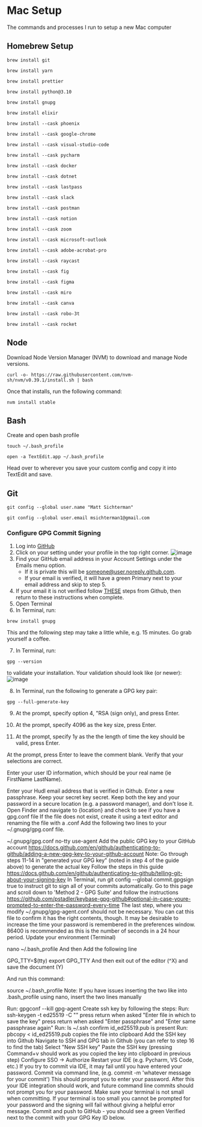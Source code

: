 # Mac Setup
The commands and processes I run to setup a new Mac computer

## Homebrew Setup
```
brew install git
```
```
brew install yarn
```
```
brew install prettier
```
```
brew install python@3.10
```
```
brew install gnupg
```
```
brew install elixir
```
```
brew install --cask phoenix
```
```
brew install --cask google-chrome
```
```
brew install --cask visual-studio-code
```
```
brew install --cask pycharm
```
```
brew install --cask docker
```
```
brew install --cask dotnet
```
```
brew install --cask lastpass
```
```
brew install --cask slack
```
```
brew install --cask postman
```
```
brew install --cask notion
```
```
brew install --cask zoom
```
```
brew install --cask microsoft-outlook
```
```
brew install --cask adobe-acrobat-pro
```
```
brew install --cask raycast
```
```
brew install --cask fig
```
```
brew install --cask figma
```
```
brew install --cask miro
```
```
brew install --cask canva
```
```
brew install --cask robo-3t
```
```
brew install --cask rocket
```

## Node
Download Node Version Manager (NVM) to download and manage Node versions.
```
curl -o- https://raw.githubusercontent.com/nvm-sh/nvm/v0.39.1/install.sh | bash
```

Once that installs, run the following command:
```
nvm install stable
```

## Bash
Create and open bash profile
```
touch ~/.bash_profile
```
```
open -a TextEdit.app ~/.bash_profile
```

Head over to wherever you save your custom config and copy it into TextEdit and save.

## Git
```
git config --global user.name "Matt Sichterman"
```
```
git config --global user.email msichterman1@gmail.com
```

### Configure GPG Commit Signing
1. Log into [GitHub](github.com)
2. Click on your setting under your profile in the top right corner.
![image](https://user-images.githubusercontent.com/38794918/154547859-493d19fc-4aa3-430b-91d3-37fa15de4b74.png)
4. Find your GitHub email address in your Account Settings under the Emails menu option.
    * If it is private this will be someone@user.noreply.github.com.
    * If your email is verified, it will have a green Primary next to your email address and skip to step 5.
5. If your email it is not verified follow [THESE](https://docs.github.com/en/get-started/signing-up-for-github/verifying-your-email-address) steps from Github, then return to these instructions when complete.
6. Open Terminal
7. In Terminal, run:
```
brew install gnupg
```
This and the following step may take a little while, e.g. 15 minutes. Go grab yourself a coffee.

7. In Terminal, run:
```
gpg --version
```
to validate your installation. Your validation should look like (or newer):
![image](https://user-images.githubusercontent.com/38794918/154548080-c3f89fb2-8bdf-4ead-9cfd-1c38ea448903.png)

8. In Terminal, run the following to generate a GPG key pair:
```
gpg --full-generate-key
```

9. At the prompt, specify option 4, "RSA (sign only), and press Enter.

10. At the prompt, specify 4096 as the key size, press Enter.

11. At the prompt, specify 1y as the the length of time the key should be valid, press Enter.


At the prompt, press Enter to leave the comment blank.
Verify that your selections are correct.

Enter your user ID information, which should be your real name (ie FirstName LastName).

Enter your Hudl email address that is verified in Github.
Enter a new passphrase. Keep your secret key secret.
Keep both the key and your password in a secure location (e.g. a password manager), and don't lose it.
Open Finder and navigate to {location} and check to see if you have a gpg.conf file
If the file does not exist, create it using a text editor and renaming the file with a .conf
Add the following two lines to your ~/.gnupg/gpg.conf file.

~/.gnupg/gpg.conf
no-tty
use-agent
Add the public GPG key to your GitHub account https://docs.github.com/en/github/authenticating-to-github/adding-a-new-gpg-key-to-your-github-account
Note: Go through steps 11-14 in "generated your GPG key" (noted in step 4 of the guide above) to generate the actual key
Follow the steps in this guide https://docs.github.com/en/github/authenticating-to-github/telling-git-about-your-signing-key
In Terminal, run git config --global commit.gpgsign true to instruct git to sign all of your commits automatically.
Go to this page and scroll down to 'Method 2 - GPG Suite' and follow the instructions https://github.com/pstadler/keybase-gpg-github#optional-in-case-youre-prompted-to-enter-the-password-every-time
The last step, where you modify ~/.gnupg/gpg-agent.conf should not be necessary. You can cat this file to confirm it has the right contents, though.
It may be desirable to increase the time your password is remembered in the preferences window. 86400 is recommended as this is the number of seconds in a 24 hour period.
Update your environment (Terminal) 

nano ~/.bash_profile
And then Add the following line

GPG_TTY=$(tty)
export GPG_TTY
And then exit out of the editor (^X) and save the document (Y)



And run this command:

source ~/.bash_profile
Note: If you have issues inserting the two like into .bash_profile using nano, insert the two lines manually

Run: gpgconf --kill gpg-agent
Create ssh key by following the steps:
Run: ssh-keygen -t ed25519 -C "<your email>"
press return when asked "Enter file in which to save the key"
press return when asked "Enter passphrase" and "Enter same passphrase again"
Run: ls ~/.ssh
confirm id_ed25519.pub is present
Run: pbcopy < id_ed25519.pub
copies the file into clipboard
Add the SSH key into Github
Navigate to SSH and GPG tab in Github (you can refer to step 16 to find the tab)
Select "New SSH key"
Paste the SSH key (pressing Command+v should work as you copied the key into clipboard in previous step)
Configure SSO → Authorize
Restart your IDE (e.g. Pycharm, VS Code, etc.)
If you try to commit via IDE, it may fail until you have entered your password.
Commit via command line, (e.g. commit -m 'whatever message for your commit')
This should prompt you to enter your password. After this your IDE integration should work, and future command line commits should not prompt you for your password.
Make sure your terminal is not small when committing. If your terminal is too small you cannot be prompted for your password and the signing will fail without giving a helpful error message.
Commit and push to GitHub - you should see a green Verified next to the commit with your GPG Key ID below.




